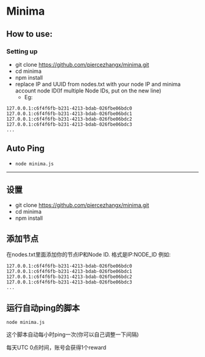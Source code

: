 # Minima
## How to use:

### Setting up
* git clone https://github.com/piercezhangx/minima.git
* cd minima
* npm install
* replace IP and UUID from nodes.txt with your node IP and minima account node ID(If multiple Node IDs, put on the new line)
  * Eg:
~~~
127.0.0.1:c6f4f6fb-b231-4213-bdab-026fbe06bdc0
127.0.0.1:c6f4f6fb-b231-4213-bdab-026fbe06bdc1
127.0.0.1:c6f4f6fb-b231-4213-bdab-026fbe06bdc2
127.0.0.1:c6f4f6fb-b231-4213-bdab-026fbe06bdc3
...
~~~

## Auto Ping
* `node minima.js`


---
## 设置
* git clone https://github.com/piercezhangx/minima.git
* cd minima
* npm install

## 添加节点
在nodes.txt里面添加你的节点IP和Node ID. 格式是IP:NODE_ID
例如:
~~~
127.0.0.1:c6f4f6fb-b231-4213-bdab-026fbe06bdc0
127.0.0.1:c6f4f6fb-b231-4213-bdab-026fbe06bdc1
127.0.0.1:c6f4f6fb-b231-4213-bdab-026fbe06bdc2
127.0.0.1:c6f4f6fb-b231-4213-bdab-026fbe06bdc3
...
~~~

## 运行自动ping的脚本
`node minima.js`

这个脚本自动每小时ping一次(你可以自己调整一下间隔)

每天UTC 0点时间，账号会获得1个reward
